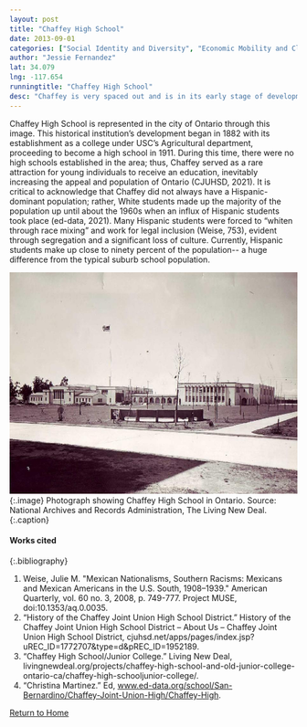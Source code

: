 ```yaml
---
layout: post
title: "Chaffey High School"
date: 2013-09-01
categories: ["Social Identity and Diversity", "Economic Mobility and Class"]
author: "Jessie Fernandez"
lat: 34.079
lng: -117.654
runningtitle: "Chaffey High School"
desc: "Chaffey is very spaced out and is in its early stage of development."
---
```

Chaffey High School is represented in the city of Ontario through this image. This historical institution’s development began in 1882 with its establishment as a college under USC’s Agricultural department, proceeding to become a high school in 1911. During this time, there were no high schools established in the area; thus, Chaffey served as a rare attraction for young individuals to receive an education, inevitably increasing the appeal and population of Ontario (CJUHSD, 2021). It is critical to acknowledge that Chaffey did not always have a Hispanic-dominant population; rather, White students made up the majority of the population up until about the 1960s when an influx of Hispanic students took place (ed-data, 2021). Many Hispanic students were forced to “whiten through race mixing” and work for legal inclusion (Weise, 753), evident through segregation and a significant loss of culture. Currently, Hispanic students make up close to ninety percent of the population-- a huge difference from the typical suburb school population. 

![Chaffey High School](images/ChaffeyHighSchool_Pin2_image1.jpg)
   {:.image} 
Photograph showing Chaffey High School in Ontario. Source: National Archives and Records Administration, The Living New Deal.
   {:.caption} 


#### Works cited

{:.bibliography}
1. Weise, Julie M. "Mexican Nationalisms, Southern Racisms: Mexicans and Mexican Americans in the U.S. South, 1908–1939." American Quarterly, vol. 60 no. 3, 2008, p. 749-777. Project MUSE, doi:10.1353/aq.0.0035.
2. “History of the Chaffey Joint Union High School District.” History of the Chaffey Joint Union High School District – About Us – Chaffey Joint Union High School District, cjuhsd.net/apps/pages/index.jsp?uREC_ID=1772707&type=d&pREC_ID=1952189.
3. “Chaffey High School/Junior College.” Living New Deal, livingnewdeal.org/projects/chaffey-high-school-and-old-junior-college-ontario-ca/chaffey-high-schooljunior-college/.
4. “Christina Martinez.” Ed, www.ed-data.org/school/San-Bernardino/Chaffey-Joint-Union-High/Chaffey-High.

[Return to Home](https://uclachicanxstudies.github.io/BarrioSuburbanisms/)
